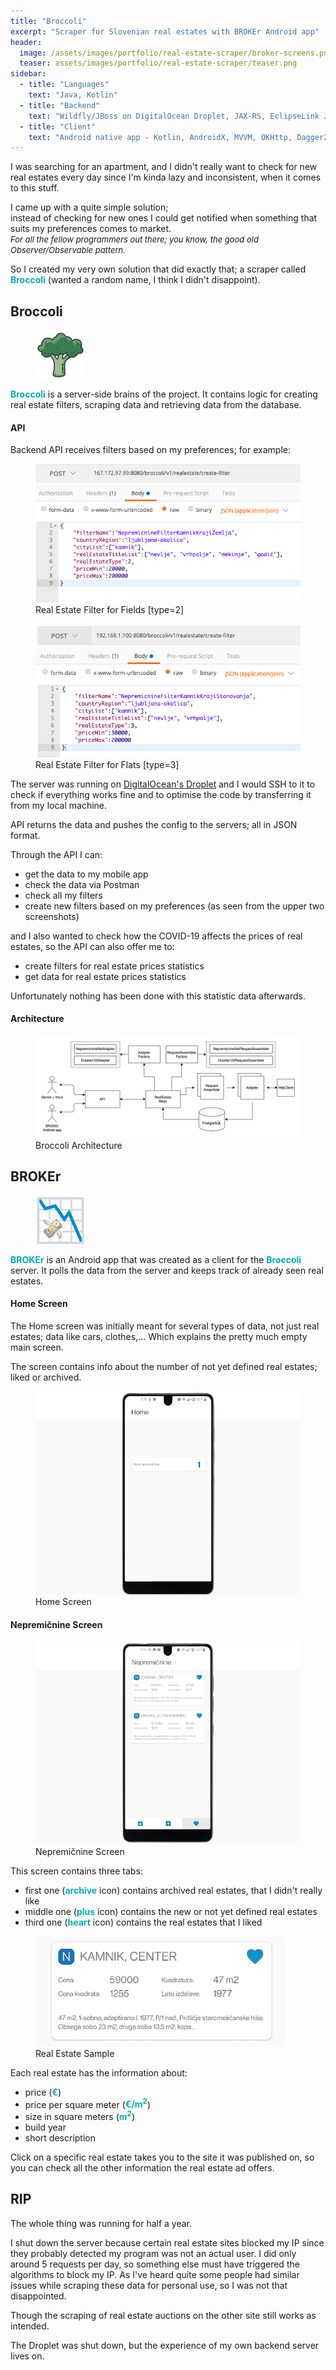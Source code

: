 ```yaml
---
title: "Broccoli"
excerpt: "Scraper for Slovenian real estates with BROKEr Android app"
header:
  image: /assets/images/portfolio/real-estate-scraper/broker-screens.png
  teaser: assets/images/portfolio/real-estate-scraper/teaser.png
sidebar:
  - title: "Languages"
    text: "Java, Kotlin"
  - title: "Backend"
    text: "Wildfly/JBoss on DigitalOcean Droplet, JAX-RS, EclipseLink JPA, PostgreSQL, JSoup, tmux, Bash, Cron"
  - title: "Client"
    text: "Android native app - Kotlin, AndroidX, MVVM, OKHttp, Dagger2, ViewBinding, ConstraintLayout"
---
```


I was searching for an apartment, and I didn't really want to check for new real estates
every day since I'm kinda lazy and inconsistent, when it comes to this stuff.

I came up with a quite simple solution; 
<br>instead of checking for new ones 
I could get notified when something that suits my preferences comes to market.
<br><i><font size="2">For all the fellow programmers out there; you know, the good old Observer/Observable pattern.</font></i>

So I created my very own solution that did exactly that; a scraper called <b style="color:#00adb5">Broccoli</b> (wanted a random name, I think I didn't disappoint).

## Broccoli

<figure style="width: 80px; height:80px;margin-top:0px; margin-bottom:0px" class="align-left">
  <img src="/assets/images/portfolio/real-estate-scraper/broccoli-icon.png" alt="Broker Icon">
</figure> 

<b style="color:#00adb5">Broccoli</b> is a server-side brains of the project.
It contains logic for creating real estate filters, scraping data and retrieving data from the database.

#### API

Backend API receives filters based on my preferences; for example:
<figure class="align-center">
  <img src="/assets/images/portfolio/real-estate-scraper/broccoli-filter1.png" alt="Broccoli Field Filter">
  <figcaption>Real Estate Filter for Fields [type=2]</figcaption>
</figure> 

<figure class="align-center">
  <img src="/assets/images/portfolio/real-estate-scraper/broccoli-filter2.png" alt="Broccoli Flat Filter">
  <figcaption>Real Estate Filter for Flats [type=3]</figcaption>
</figure> 

The server was running on [DigitalOcean's Droplet](https://www.digitalocean.com/products/droplets/) and I would SSH to it to check if everything works fine 
and to optimise the code by transferring it from my local machine.

API returns the data and pushes the config to the servers; all in JSON format.

Through the API I can:
- get the data to my mobile app
- check the data via Postman
- check all my filters
- create new filters based on my preferences (as seen from the upper two screenshots)

and I also wanted to check how the COVID-19 affects the prices of real estates, so the API can also offer me to:  
- create filters for real estate prices statistics
- get data for real estate prices statistics

Unfortunately nothing has been done with this statistic data afterwards.

#### Architecture

<figure class="align-center">
  <img src="/assets/images/portfolio/real-estate-scraper/broccoli-architecture.png" alt="Broccoli Architecture">
  <figcaption>Broccoli Architecture</figcaption>
</figure> 

## BROKEr

<figure style="width: 80px; height:80px;margin-top:0px; margin-bottom:0px" class="align-left">
  <img src="/assets/images/portfolio/real-estate-scraper/broker-icon.png" alt="Broker Icon">
</figure> 

<b style="color:#00adb5">BROKEr</b> is an Android app that was created as a client for the <b style="color:#00adb5">Broccoli</b> server.
It polls the data from the server and keeps track of already seen real estates.

#### Home Screen
The Home screen was initially meant for several types of data, not just real estates; data like cars, clothes,... 
Which explains the pretty much empty main screen.

The screen contains info about the number of not yet defined real estates; liked or archived.

<figure class="align-center">
  <img src="/assets/images/portfolio/real-estate-scraper/broker-screen-home.png" alt="Home Screen">
  <figcaption>Home Screen</figcaption>
</figure>

#### Nepremičnine Screen

<figure class="align-center">
  <img src="/assets/images/portfolio/real-estate-scraper/broker-screen-nepremicnine.png" alt="Nepremicnine Screen">
  <figcaption>Nepremičnine Screen</figcaption>
</figure> 

This screen contains three tabs:
- first one (<b style="color:#00adb5">archive</b> icon) contains archived real estates, that I didn't really like
- middle one (<b style="color:#00adb5">plus</b> icon) contains the new or not yet defined real estates
- third one (<b style="color:#00adb5">heart</b> icon) contains the real estates that I liked

<figure style="width:400px" class="align-center">
  <img src="/assets/images/portfolio/real-estate-scraper/real-estate-sample.png" alt="Real Estate Sample">
  <figcaption>Real Estate Sample</figcaption>
</figure> 

Each real estate has the information about:
- price (<b style="color:#00adb5">€</b>)
- price per square meter (<b style="color:#00adb5">€/m<sup>2</sup></b>)
- size in square meters (<b style="color:#00adb5">m<sup>2</sup></b>)
- build year
- short description

Click on a specific real estate takes you to the site it was published on, 
so you can check all the other information the real estate ad offers.

## RIP
The whole thing was running for half a year.

I shut down the server because certain real estate sites blocked my IP since they probably detected my program was not an actual user.
I did only around 5 requests per day, so something else must have triggered the algorithms to block my IP. 
As I've heard quite some people had similar issues while scraping these data for personal use, so I was not that disappointed.

Though the scraping of real estate auctions on the other site still works as intended.

The Droplet was shut down, but the experience of my own backend server lives on. 